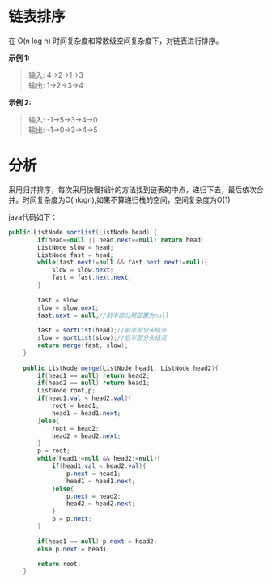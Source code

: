 # 链表排序
在 O(n log n) 时间复杂度和常数级空间复杂度下，对链表进行排序。

**示例 1:**

> 输入: 4->2->1->3<br>
输出: 1->2->3->4

**示例 2:**

> 输入: -1->5->3->4->0<br>
输出: -1->0->3->4->5

# 分析
采用归并排序，每次采用快慢指针的方法找到链表的中点，递归下去，最后依次合并。时间复杂度为O(nlogn),如果不算递归栈的空间，空间复杂度为O(1)

java代码如下：
```java
public ListNode sortList(ListNode head) {
        if(head==null || head.next==null) return head;
        ListNode slow = head;
        ListNode fast = head;
        while(fast.next!=null && fast.next.next!=null){
            slow = slow.next;
            fast = fast.next.next;
        }
        
        fast = slow;
        slow = slow.next;
        fast.next = null;//前半部分尾部置为null
        
        fast = sortList(head);//前半部分头结点
        slow = sortList(slow);//后半部分头结点
        return merge(fast, slow);
    }
    
    public ListNode merge(ListNode head1, ListNode head2){
        if(head1 == null) return head2;
        if(head2 == null) return head1;
        ListNode root,p;
        if(head1.val < head2.val){
            root = head1;
            head1 = head1.next;
        }else{
            root = head2;
            head2 = head2.next;
        }
        p = root;
        while(head1!=null && head2!=null){
            if(head1.val < head2.val){
                p.next = head1;
                head1 = head1.next;
            }else{
                p.next = head2;
                head2 = head2.next;
            }
            p = p.next;
        }
        
        if(head1 == null) p.next = head2;
        else p.next = head1;
        
        return root;
    }
```
